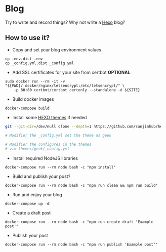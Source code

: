 # Blog

Try to write and record things? Why not write a [Hexo](https://github.com/hexojs/hexo/) blog?

## How to use it?

* Copy and set your blog environment values

```shell script
cp .env.dist .env
cp _config.yml.dist _config.yml
```

* Add SSL certificates for your site from certbot **OPTIONAL**

```shell
sudo docker run --rm -it -v "${PWD}/.docker/nginx/letsencrypt:/etc/letsencrypt/" \
    -p 80:80 certbot/certbot certonly --standalone -d ${SITE}
```

* Build docker images

```shell script
docker-compose build
```

* Install some [HEXO themes](https://hexo.io/themes/) if needed

```bash
git --git-dir=/dev/null clone --depth=1 https://github.com/sanjinhub/hexo-theme-geek.git themes/geek

# Modifier the _config.yml set the theme as geek

# Modifier the configures in the themes
# vim themes/geek/_config.yml
```

* Install required NodeJS libraries

```shell script
docker-compose run --rm node bash -c "npm install"
```

* Build and publish your post?

```shell script
docker-compose run --rm node bash -c "npm run clean && npm run build"
```

* Run and enjoy your blog

```shell script
docker-compose up -d
```

* Create a draft post

```shell script
docker-compose run --rm node bash -c "npm run create-draft 'Example post'"
```

* Publish your post

```shell script
docker-compose run --rm node bash -c "npm run publish 'Example post'"
```
